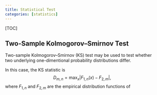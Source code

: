 ```yaml
---
title: Statistical Test
categories: [statistics]
---
```


[TOC]

## Two-Sample Kolmogorov–Smirnov Test

Two-sample Kolmogorov–Smirnov (KS) test may be used to test whether two underlying one-dimentional probability distributions differ.

In this case, the KS statistic is 
$$
D_{m,n}=\max_{x} |F_{1,n}(x)-F_{2,m}|,
$$
where $F_{1,n}$ and $F_{2,m}$ are the empirical distribution functions of 